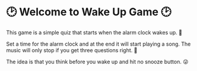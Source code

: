 # 🕑 Welcome to Wake Up Game 🕑

This game is a simple quiz that starts when the alarm clock wakes up. 📢

Set a time for the alarm clock and at the end it will start playing a song. The music will only stop if you get three questions right. 🔕

The idea is that you think before you wake up and hit no snooze button. 😜
